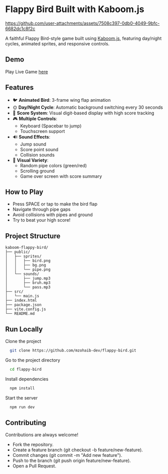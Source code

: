 # Flappy Bird Built with Kaboom.js

https://github.com/user-attachments/assets/7508c397-0db0-4049-9bfc-6682dc1c8f2c

A faithful Flappy Bird-style game built using [Kaboom.js](https://kaboomjs.com/), featuring day/night cycles, animated sprites, and responsive controls.

## Demo

Play Live Game [here](flappy-bird-rush.netlify.app)

## Features

- 🐦 **Animated Bird**: 3-frame wing flap animation
- 🌞 **Day/Night Cycle**: Automatic background switching every 30 seconds
- 🎯 **Score System**: Visual digit-based display with high score tracking
- 🎮 **Multiple Controls**:
  - Keyboard (Spacebar to jump)
  - Touchscreen support
- 🔊 **Sound Effects**:
  - Jump sound
  - Score point sound
  - Collision sounds
- 🎨 **Visual Variety**:
  - Random pipe colors (green/red)
  - Scrolling ground
  - Game over screen with score summary

## How to Play

- Press SPACE or tap to make the bird flap
- Navigate through pipe gaps
- Avoid collisions with pipes and ground
- Try to beat your high score!

## Project Structure

```plaintext
kaboom-flappy-bird/
├── public/
│   ├── sprites/
│   │   ├── bird.png
│   │   ├── bg.png
│   │   └── pipe.png
│   └── sounds/
│       ├── jump.mp3
│       ├── bruh.mp3
│       └── pass.mp3
├── src/
│   └── main.js
├── index.html
├── package.json
├── vite.config.js
└── README.md
```

## Run Locally

Clone the project

```bash
  git clone https://github.com/mzohaib-dev/flappy-bird.git
```

Go to the project directory

```bash
  cd flappy-bird
```

Install dependencies

```bash
  npm install
```

Start the server

```bash
  npm run dev
```

## Contributing

Contributions are always welcome!

- Fork the repository.
- Create a feature branch (git checkout -b feature/new-feature).
- Commit changes (git commit -m "Add new feature").
- Push to the branch (git push origin feature/new-feature).
- Open a Pull Request.
